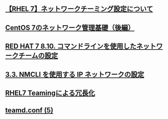 ## [【RHEL 7】ネットワークチーミング設定について](https://nwengblog.com/rhel-teaming/)
## [CentOS 7のネットワーク管理基礎（後編）](https://thinkit.co.jp/story/2015/01/08/5446?nopaging=1)
## [RED HAT 7 8.10. コマンドラインを使用したネットワークチームの設定](https://access.redhat.com/documentation/ja-jp/red_hat_enterprise_linux/7/html/networking_guide/sec-configure_a_network_team_using-the_command_line#sec-Configure_Network_Teaming_Using_nmcli)
## [3.3. NMCLI を使用する IP ネットワークの設定](https://access.redhat.com/documentation/ja-jp/red_hat_enterprise_linux/7/html/networking_guide/sec-configuring_ip_networking_with_nmcli)
## [RHEL7 Teamingによる冗長化](https://qiita.com/legitwhiz/items/be8ac173a78e8ba98fd1)
## [teamd.conf (5)](https://www.systutorials.com/docs/linux/man/5-teamd.conf/)
